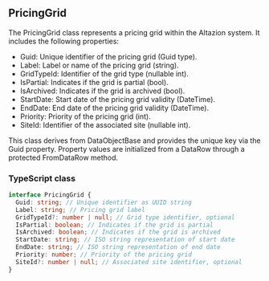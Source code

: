 ﻿## PricingGrid

The PricingGrid class represents a pricing grid within the Altazion system. It includes the following properties:

- Guid: Unique identifier of the pricing grid (Guid type).
- Label: Label or name of the pricing grid (string).
- GridTypeId: Identifier of the grid type (nullable int).
- IsPartial: Indicates if the grid is partial (bool).
- IsArchived: Indicates if the grid is archived (bool).
- StartDate: Start date of the pricing grid validity (DateTime).
- EndDate: End date of the pricing grid validity (DateTime).
- Priority: Priority of the pricing grid (int).
- SiteId: Identifier of the associated site (nullable int).

This class derives from DataObjectBase and provides the unique key via the Guid property. Property values are initialized from a DataRow through a protected FromDataRow method.


### TypeScript class
```typescript
interface PricingGrid {
  Guid: string; // Unique identifier as UUID string
  Label: string; // Pricing grid label
  GridTypeId?: number | null; // Grid type identifier, optional
  IsPartial: boolean; // Indicates if the grid is partial
  IsArchived: boolean; // Indicates if the grid is archived
  StartDate: string; // ISO string representation of start date
  EndDate: string; // ISO string representation of end date
  Priority: number; // Priority of the pricing grid
  SiteId?: number | null; // Associated site identifier, optional
}
```